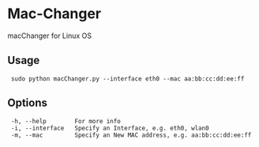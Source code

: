 # Mac-Changer
macChanger for Linux OS 

## Usage
```
 sudo python macChanger.py --interface eth0 --mac aa:bb:cc:dd:ee:ff

```
## Options
```
 -h, --help        For more info
 -i, --interface   Specify an Interface, e.g. eth0, wlan0
 -m, --mac         Specify an New MAC address, e.g. aa:bb:cc:dd:ee:ff

```
